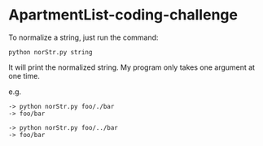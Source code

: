ApartmentList-coding-challenge
==============================
To normalize a string, just run the command:  

    python norStr.py string   
         
It will print the normalized string. My program only takes one argument at one time.

e.g.

    -> python norStr.py foo/./bar 
    -> foo/bar 
  
    -> python norStr.py foo/../bar 
    -> foo/bar 
